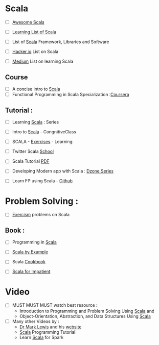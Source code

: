 # Scala 
- [ ] [Awesome Scala](https://github.com/lauris/awesome-scala) 
- [ ] [Learning List of Scala](https://github.com/bwwinthehouse/learning_scala)
- [ ] List of [Scala](https://scala.libhunt.com/) Framework, Libraries and Software
- [ ] [Hacker.io](https://hackr.io/tutorials/learn-scala) List on Scala

- [ ] [Medium](https://blog.codacy.com/how-to-learn-scala-cb53c5eb5ff6) List on learning Scala

## Course
- [ ] A concise intro to [Scala](http://people.cs.ksu.edu/~schmidt/705a/Scala/A%20Concise%20Introduction%20to%20Scala.htm)
- [ ] Functional Programming in Scala Specialization :[Coursera](https://www.coursera.org/specializations/scala)

## Tutorial :
- [ ] Learning [Scala](http://joelabrahamsson.com/learning-scala/) : Series
- [ ] Intro to [Scala](https://cognitiveclass.ai/courses/introduction-to-scala/) - CongnitiveClass
- [ ] SCALA - [Exercises](https://www.scala-exercises.org/) - Learning
- [ ] Twitter Scala [School](https://twitter.github.io/scala_school/)
- [ ] Scala Tutorial [PDF](http://people.cs.ksu.edu/~schmidt/705a/Scala/scala_tutorial.pdf)

- [ ] Developing Modern app with Scala : [Dzone Series](https://www.javacodegeeks.com/2016/11/scala-tutorial-developing-modern-applications.html)

- [ ] Learn FP using Scala - [Github](https://github.com/dehun/learn-fp/)

# Problem Solving :
- [ ] [Exercism](http://exercism.io/languages/scala/about) problems on Scala

## Book :
- [ ] Programming in [Scala](http://people.cs.ksu.edu/~schmidt/705a/Scala/Programming-in-Scala.pdf)
- [ ] [Scala by Example ](http://www.scala-lang.org/docu/files/ScalaByExample.pdf)
- [ ] Scala [Cookbook](http://www.bigdataanalyst.in/wp-content/uploads/2015/07/Scala-Cookbook.pdf)
- [ ] [Scala for Impatient](http://sd.blackball.lv/library/Scala_for_the_Impatient_2nd_Edition_(2017).pdf)


# Video 
- [ ] MUST MUST MUST watch best resource : 
  + Introduction to Programming and Problem Solving Using [Scala](https://www.youtube.com/playlist?list=PLLMXbkbDbVt9MIJ9DV4ps-_trOzWtphYO) and 
  + Object-Orientation, Abstraction, and Data Structures Using [Scala](https://www.youtube.com/playlist?list=PLLMXbkbDbVt8JLumqKj-3BlHmEXPIfR42)  
- [ ] Many other Videos by :
  + [Dr Mark Lewis](https://www.youtube.com/user/DrMarkCLewis/playlists) and his [website](http://www.programmingusingscala.net/)
  + [Scala](https://www.youtube.com/playlist?list=PLFhNzVKP1pVozy2fbIWMAeq0Ka-VEnHr4) Programming Tutorial
  + Learn [Scala](https://www.youtube.com/playlist?list=PLf0swTFhTI8rv85gSUEyBxN6fdv5D2E0C) for Spark

